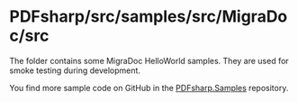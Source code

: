 ﻿# PDFsharp/src/samples/src/MigraDoc/src

The folder contains some MigraDoc HelloWorld samples.
They are used for smoke testing during development.

You find more sample code on GitHub in the [PDFsharp.Samples](https://github.com/empira/PDFsharp.Samples) repository.
